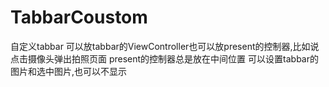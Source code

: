 # TabbarCoustom
自定义tabbar
可以放tabbar的ViewController也可以放present的控制器,比如说点击摄像头弹出拍照页面
present的控制器总是放在中间位置
可以设置tabbar的图片和选中图片,也可以不显示
